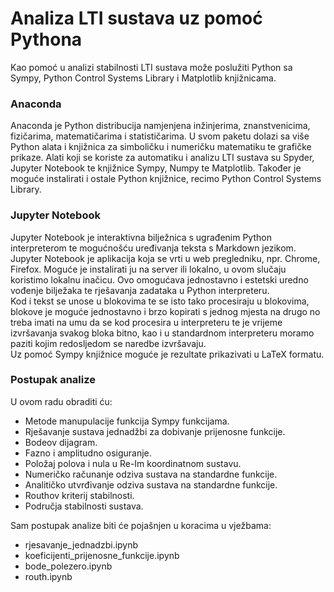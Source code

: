 # Analiza LTI sustava uz pomoć Pythona

Kao pomoć u analizi stabilnosti LTI sustava može poslužiti Python sa Sympy, Python Control Systems Library i Matplotlib knjižnicama.  

### Anaconda

Anaconda je Python distribucija namjenjena inžinjerima, znanstvenicima, fizičarima, matematičarima i statističarima.
U svom paketu dolazi sa više Python alata i knjižnica za simboličku i numeričku matematiku te grafičke prikaze.
Alati koji se koriste za automatiku i analizu LTI sustava su Spyder, Jupyter Notebook te knjižnice Sympy, Numpy te Matplotlib.
Također je moguće instalirati i ostale Python knjižnice, recimo Python Control Systems Library.

### Jupyter Notebook

Jupyter Notebook je interaktivna bilježnica s ugrađenim Python interpreterom te mogućnošću uređivanja teksta s Markdown jezikom.  
Jupyter Notebook je aplikacija koja se vrti u web pregledniku, npr. Chrome, Firefox. Moguće je instalirati ju na server ili lokalno, u ovom slučaju koristimo lokalnu inačicu.
Ovo omogućava jednostavno i estetski uredno vođenje bilježaka te rješavanja zadataka u Python interpreteru.  
Kod i tekst se unose u blokovima te se isto tako procesiraju u blokovima, blokove je moguće jednostavno i brzo kopirati s jednog mjesta na drugo no treba imati na umu da se kod procesira u interpreteru te je vrijeme izvršavanja svakog bloka bitno, kao i u standardnom interpreteru moramo paziti kojim redosljedom se naredbe izvršavaju.  
Uz pomoć Sympy knjižnice moguće je rezultate prikazivati u LaTeX formatu.

### Postupak analize

U ovom radu obraditi ću:  
* Metode manupulacije funkcija Sympy funkcijama.
* Rješavanje sustava jednadžbi za dobivanje prijenosne funkcije.
* Bodeov dijagram.
* Fazno i amplitudno osiguranje.
* Položaj polova i nula u Re-Im koordinatnom sustavu.
* Numeričko računanje odziva sustava na standardne funkcije.
* Analitičko utvrđivanje odziva sustava na standardne funkcije.
* Routhov kriterij stabilnosti.
* Područja stabilnosti sustava.
  
Sam postupak analize biti će pojašnjen u koracima u vježbama:
* rjesavanje_jednadzbi.ipynb
* koeficijenti_prijenosne_funkcije.ipynb
* bode_polezero.ipynb
* routh.ipynb
